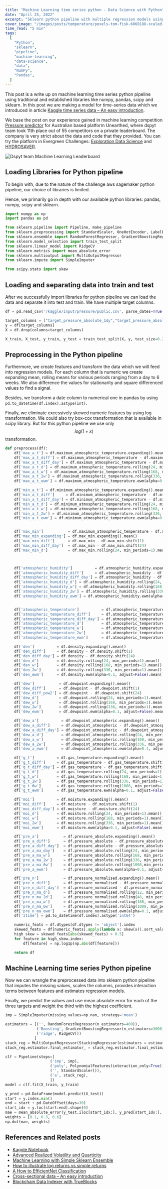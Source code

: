 ```yaml
---
title: "Machine Learning time series python - Data Science with Python"
date: "April 25, 2022"
excerpt: "Sklearn python pipeline with multiple regression models using traditional and established libraries like numpy, pandas, scipy and sklearn."
cover_image: "/images/posts/temperature/pexels-tom-fisk-6060188-scaled-e1629300731444.jpg"
time_read: "5 min"
tags:
  [
    "Python",
    "sklearn",
    "pipeline",
    "machine-learning",
    "data-science",
    "data",
    "NumPy",
    "Pandas",
  ]
---
```


This post is a write up on machine learning time series python pipeline using traditional and established libraries like numpy, pandas, scipy and sklearn. In this post we are making a model for time-series data which we introduced in article [Kaggle time series data – An easy introduction](https://dspyt.com/time-series-data-an-easy-introduction).

We base the post on our experience gained in machine learning competition [Pressure predictor](https://unearthed.solutions/u/competitions/pressure-predictor) for Australian based platform Unearthed, where dspyt team took 11th place out of 55 competitors on a private leaderboard. The company is very strict about the data and code that they provided. You can try the platform in Evergreen Challenges: [Exploration Data Science](https://unearthed.solutions/u/competitions/evergreen/exploration-data-science) and [HYDROSAVER](https://unearthed.solutions/u/competitions/evergreen/hydrosaver).

![Dspyt team Machine Learning Leaderboard](/images/posts/temperature/score.jpg)

## Loading Libraries for Python pipeline

To begin with, due to the nature of the challenge aws sagemaker python pipeline, our choice of libraries is limited.

Hence, we primarily go in depth with our available python libraries: pandas, numpy, scipy and sklearn.

```python
import numpy as np
import pandas as pd

from sklearn.pipeline import Pipeline, make_pipeline
from sklearn.preprocessing import StandardScaler, OneHotEncoder, LabelEncoder, MinMaxScaler, RobustScaler, PowerTransformer, PolynomialFeatures
from sklearn.ensemble import RandomForestRegressor, GradientBoostingRegressor, StackingRegressor
from sklearn.model_selection import train_test_split
from sklearn.linear_model import RidgeCV
from sklearn.metrics import mean_absolute_error
from sklearn.multioutput import MultiOutputRegressor
from sklearn.impute import SimpleImputer

from scipy.stats import skew
```

## Loading and separating data into train and test

After we successfully import libraries for python pipeline we can load the data and separate it into test and train. We have multiple target columns.

```python
df = pd.read_csv('/kaggle/input/pressure/public.csv', parse_dates=True,index_col=0)

target_columns = ["target_pressure_absolute_1dy","target_pressure_absolute_2wk","target_pressure_absolute_6wk",]
y = df[target_columns]
X = df.drop(columns=target_columns)

X_train, X_test, y_train, y_test = train_test_split(X, y, test_size=0.2,random_state=13)
```

## Preprocessing in the Python pipeline

Furthermore, we create features and transform the data which we will feed into regression models. For each column that is numeric we create expanding mean, rolling means for various periods ranging from a day to 6 weeks. We also difference the values for stationarity and square differenced values to find a signal.

Besides, we transform a date column to numerical one in pandas by using `pd.to_datetime(df.index).astype(int)`.

Finally, we eliminate excessively skewed numeric features by using log transformation. We could also try box-cox transformation that is available in scipy library. But for this python pipeline we use only $$log(1+x)$$ transformation.

```python
def preprocess(df):
    df['max_a_t'] = df.maximum_atmospheric_temperature.expanding().mean()
    df['max_a_t_diff'] = df.maximum_atmospheric_temperature - df.maximum_atmospheric_temperature.shift(1)
    df['max_a_t_diff_day'] = df.maximum_atmospheric_temperature - df.maximum_atmospheric_temperature.shift(24)
    df['max_a_t_d'] = df.maximum_atmospheric_temperature.rolling(24, min_periods=1).mean()
    df['max_a_t_w'] = df.maximum_atmospheric_temperature.rolling(168, min_periods=1).mean()
    df['max_a_t_2w'] = df.maximum_atmospheric_temperature.rolling(336, min_periods=1).mean()
    df['max_a_t_ewm'] = df.maximum_atmospheric_temperature.ewm(alpha=0.1, adjust=False).mean()

    df['min_a_t'] = df.minimum_atmospheric_temperature.expanding().mean()
    df['min_a_t_diff']     = df.minimum_atmospheric_temperature - df.minimum_atmospheric_temperature.shift(1)
    df['min_a_t_diff_day'] = df.minimum_atmospheric_temperature - df.minimum_atmospheric_temperature.shift(24)
    df['min_a_t_d'] = df.minimum_atmospheric_temperature.rolling(24, min_periods=1).mean()
    df['min_a_t_w'] = df.minimum_atmospheric_temperature.rolling(168, min_periods=1).mean()
    df['min_a_t_2w'] = df.minimum_atmospheric_temperature.rolling(336, min_periods=1).mean()
    df['min_a_t_ewm'] = df.minimum_atmospheric_temperature.ewm(alpha=0.1, adjust=False).mean()


    df['max_min']           = df.maximum_atmospheric_temperature - df.minimum_atmospheric_temperature
    df['max_min_expanding'] = df.max_min.expanding().mean()
    df['max_min_diff']      = df.max_min - df.max_min.shift(1)
    df['max_min_diff_day']  = df.max_min - df.max_min.shift(24)
    df['max_min_d']         = df.max_min.rolling(24, min_periods=1).mean()



    df['atmospheric_humidity']          = df.atmospheric_humidity.expanding().mean()
    df['atmospheric_humidity_diff']     = df.atmospheric_humidity - df.atmospheric_humidity.shift(1)
    df['atmospheric_humidity_diff_day'] = df.atmospheric_humidity - df.atmospheric_humidity.shift(24)
    df['atmospheric_humidity_d'] = df.atmospheric_humidity.rolling(24, min_periods=1).mean()
    df['atmospheric_humidity_w'] = df.atmospheric_humidity.rolling(168, min_periods=1).mean()
    df['atmospheric_humidity_2w'] = df.atmospheric_humidity.rolling(336, min_periods=1).mean()
    df['atmospheric_humidity_ewm'] = df.atmospheric_humidity.ewm(alpha=0.1, adjust=False).mean()


    df['atmospheric_temperature']          = df.atmospheric_temperature.expanding().mean()
    df['atmospheric_temperature_diff']     = df.atmospheric_temperature - df.atmospheric_temperature.shift(1)
    df['atmospheric_temperature_diff_day'] = df.atmospheric_temperature - df.atmospheric_temperature.shift(24)
    df['atmospheric_temperature_d']        = df.atmospheric_temperature.rolling(24, min_periods=1).mean()
    df['atmospheric_temperature_w']        = df.atmospheric_temperature.rolling(168, min_periods=1).mean()
    df['atmospheric_temperature_2w']       = df.atmospheric_temperature.rolling(336, min_periods=1).mean()
    df['atmospheric_temperature_ewm']      = df.atmospheric_temperature.ewm(alpha=0.1, adjust=False).mean()

    df['den']          = df.density.expanding().mean()
    df['den_diff']     = df.density - df.density.shift(1)
    df['den_diff_day'] = df.density - df.density.shift(24)
    df['den_d']        = df.density.rolling(24, min_periods=1).mean()
    df['den_w']        = df.density.rolling(168, min_periods=1).mean()
    df['den_2w']       = df.density.rolling(336, min_periods=1).mean()
    df['den_ewm']      = df.density.ewm(alpha=0.1, adjust=False).mean()

    df['dew']           = df.dewpoint.expanding().mean()
    df['dew_diff']      = df.dewpoint - df.dewpoint.shift(1)
    df['dew_diff_pow2'] = df.dewpoint - df.dewpoint.shift(24)
    df['dew_d']         = df.dewpoint.rolling(24, min_periods=1).mean()
    df['dew_w']         = df.dewpoint.rolling(168, min_periods=1).mean()
    df['dew_2w']        = df.dewpoint.rolling(336, min_periods=1).mean()
    df['dew_ewm']       = df.dewpoint.ewm(alpha=0.1, adjust=False).mean()

    df['dew_a']          = df.dewpoint_atmospheric.expanding().mean()
    df['dew_a_diff']     = df.dewpoint_atmospheric - df.dewpoint_atmospheric.shift(1)
    df['dew_a_diff_day'] = df.dewpoint_atmospheric - df.dewpoint_atmospheric.shift(24)
    df['dew_a_d']        = df.dewpoint_atmospheric.rolling(24, min_periods=1).mean()
    df['dew_a_w']        = df.dewpoint_atmospheric.rolling(168, min_periods=1).mean()
    df['dew_a_2w']       = df.dewpoint_atmospheric.rolling(336, min_periods=1).mean()
    df['dew_a_ewm']      = df.dewpoint_atmospheric.ewm(alpha=0.1, adjust=False).mean()

    df['g_t']          = df.gas_temperature.expanding().mean()
    df['g_t_diff']     = df.gas_temperature - df.gas_temperature.shift(1)
    df['g_t_diff_day'] = df.gas_temperature - df.gas_temperature.shift(24)
    df['g_t_d']        = df.gas_temperature.rolling(24, min_periods=1).mean()
    df['g_t_w']        = df.gas_temperature.rolling(168, min_periods=1).mean()
    df['g_t_2w']       = df.gas_temperature.rolling(336, min_periods=1).mean()
    df['g_t_6w']       = df.gas_temperature.rolling(1008, min_periods=1).mean()
    df['g_t_ewm']      = df.gas_temperature.ewm(alpha=0.1, adjust=False).mean()

    df['moi']          = df.moisture.expanding().mean()
    df['moi_diff']     = df.moisture - df.moisture.shift(1)
    df['moi_diff_day'] = df.moisture - df.moisture.shift(24)
    df['moi_d']        = df.moisture.rolling(24, min_periods=1).mean()
    df['moi_w']        = df.moisture.rolling(168, min_periods=1).mean()
    df['moi_2w']       = df.moisture.rolling(336, min_periods=1).mean()
    df['moi_ewm']      = df.moisture.ewm(alpha=0.1, adjust=False).mean()

    df['pre_a']           = df.pressure_absolute.expanding().mean()
    df['pre_a_diff']      = df.pressure_absolute - df.pressure_absolute.shift(1)
    df['pre_a_diff_day']  = df.pressure_absolute - df.pressure_absolute.shift(24)
    df['pre_a_ma_day']    = df.pressure_absolute.rolling(24, min_periods=1).mean()
    df['pre_a_ma_w']      = df.pressure_absolute.rolling(168, min_periods=1).mean()
    df['pre_a_ma_2w']     = df.pressure_absolute.rolling(336, min_periods=1).mean()
    df['pre_a_ma_6w']     = df.pressure_absolute.rolling(1008,min_periods=1).mean()
    df['pre_a_ewm']       = df.pressure_absolute.ewm(alpha=0.1, adjust=False).mean()

    df['pre_n']           = df.pressure_normalised.expanding().mean()
    df['pre_n_diff']      = df.pressure_normalised - df.pressure_normalised.shift(1)
    df['pre_n_diff_day']  = df.pressure_normalised - df.pressure_normalised.shift(24)
    df['pre_n_ma_d']      = df.pressure_normalised.rolling(12, min_periods=1).mean()
    df['pre_n_ma_2d']     = df.pressure_normalised.rolling(48, min_periods=1).mean()
    df['pre_n_ma_w']      = df.pressure_normalised.rolling(168, min_periods=1).mean()
    df['pre_n_ma_6w']     = df.pressure_normalised.rolling(1008, min_periods=1).mean()
    df['pre_n_ma_ewm']    = df.pressure_normalised.ewm(alpha=0.1, adjust=False).mean()
    df['ztime'] = pd.to_datetime(df.index).astype('int64')

    numeric_feats = df.dtypes[df.dtypes != 'object'].index
    skewed_feats = df[numeric_feats].apply(lambda x: skew(x)).sort_values(ascending=False)
    high_skew = skewed_feats[abs(skewed_feats) > 0.5]
    for feature in high_skew.index:
        df[feature] = np.log1p(np.abs(df[feature]))

    return df
```

## Machine Learning time series Python pipeline

Now we can wrangle the preprocessed data into sklearn python pipeline that imputes the missing values, scales the columns, provides interaction terms between features and estimates regression models.

Finally, we predict the values and use mean absolute error for each of the three targets and weight the third with the highest coefficient.

```python
imp = SimpleImputer(missing_values=np.nan, strategy='mean')

estimators = [('', RandomForestRegressor(n_estimators=400)),
              ('Boosting', GradientBoostingRegressor(n_estimators=3000)),
              ('ridge', RidgeCV())
             ]
stack_reg = MultiOutputRegressor(StackingRegressor(estimators = estimators, final_estimator = RandomForestRegressor(n_estimators = 300), n_jobs=-1))
stack_reg.estimator.final_estimator_ = stack_reg.estimator.final_estimator

clf = Pipeline(steps=[
                    ('imp', imp),
                    ('poly', PolynomialFeatures(interaction_only=True)),
                    ('', StandardScaler()),
                    ('a', stack_reg),
                    ])
model = clf.fit(X_train, y_train)

y_pred = pd.DataFrame(model.predict(X_test))
start = y.index.min()
end = start + pd.DateOffset(days=30)
start_idx = y.loc[start:end].shape[0]
mae = mean_absolute_error(y_test.iloc[start_idx:], y_pred[start_idx:], multioutput="raw_values")
weights = [0.1, 0.3, 0.6]
np.dot(mae, weights)
```

## References and Related posts

- [Kaggle Notebook](https://www.kaggle.com/pavfedotov/sklearn-pipeline-stacked-regression/)
- [Advanced Realized Volatility and Quarticity](https://dspyt.com/advanced-realized-volatility-and-quarticity)
- [Machine Learning with Simple Sklearn Ensemble](https://dspyt.com/machine-learning-simple-sklearn-ensemble)
- [How to illustrate log returns vs simple returns](https://dspyt.com/simple-returns-log-return-and-volatility-simple-introduction)
- [A How to EfficientNet Classification](https://dspyt.com/efficientnet-classification)
- [Cross-sectional data – An easy introduction](https://dspyt.com/cross-sectional-data-an-easy-introduction)
- [Blockchain Data Indexer with TrueBlocks](https://dspyt.com/blockchain-data-indexer-with-trueblocks)
